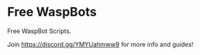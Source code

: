 # Free WaspBots
 Free WaspBot Scripts.

 Join https://discord.gg/YMYUahmww9 for more info and guides!
 

